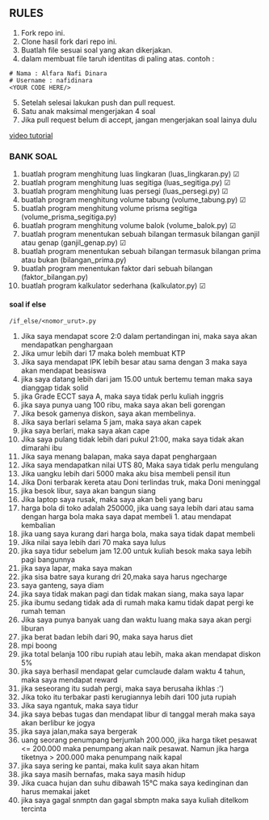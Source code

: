 ## RULES
1. Fork repo ini.
2. Clone hasil fork dari repo ini.
3. Buatlah file sesuai soal yang akan dikerjakan.
4. dalam membuat file taruh identitas di paling atas. contoh : 
```
# Nama : Alfara Nafi Dinara
# Username : nafidinara
<YOUR CODE HERE/>
```
5. Setelah selesai lakukan push dan pull request.
7. Satu anak maksimal mengerjakan 4 soal
8. Jika pull request belum di accept, jangan mengerjakan soal lainya dulu

[video tutorial](https://drive.google.com/file/d/1YCBIJManN2GU99DDMjdS3kLBac2JQtbO/view?usp=sharing)

### BANK SOAL
1. buatlah program menghitung luas lingkaran (luas_lingkaran.py) ☑
2. buatlah program menghitung luas segitiga (luas_segitiga.py) ☑
3. buatlah program menghitung luas persegi (luas_persegi.py) ☑
4. buatlah program menghitung volume tabung (volume_tabung.py) ☑
5. buatlah program menghitung volume prisma segitiga (volume_prisma_segitiga.py)
6. buatlah program menghitung volume balok (volume_balok.py) ☑
7. buatlah program menentukan sebuah bilangan termasuk bilangan ganjil atau genap (ganjil_genap.py) ☑
8. buatlah program menentukan sebuah bilangan termasuk bilangan prima atau bukan (bilangan_prima.py)
8. buatlah program menentukan faktor dari sebuah bilangan (faktor_bilangan.py)
10. buatlah program kalkulator sederhana (kalkulator.py) ☑

#### soal if else
`/if_else/<nomor_urut>.py`
1. Jika saya mendapat score 2:0 dalam pertandingan ini, maka saya akan mendapatkan penghargaan
1. Jika umur lebih dari 17 maka boleh membuat KTP
1. Jika saya mendapat IPK lebih besar atau sama dengan 3 maka saya akan mendapat beasiswa
1. jika saya datang lebih dari jam 15.00 untuk bertemu teman maka saya dianggap tidak solid
1. jika Grade ECCT saya A, maka saya tidak perlu kuliah inggris
1. jika saya punya uang 100 ribu, maka saya akan beli gorengan
1. Jika besok gamenya diskon, saya akan membelinya.
1. Jika saya berlari selama 5 jam, maka saya akan capek
1. jika saya berlari, maka saya akan cape
1. Jika saya pulang tidak lebih dari pukul 21:00, maka saya tidak akan dimarahi ibu
1. Jika saya menang balapan, maka saya dapat penghargaan
1. Jika saya mendapatkan nilai UTS 80, Maka saya tidak perlu mengulang
1. Jika uangku lebih dari 5000 maka aku bisa membeli pensil itun
1. Jika Doni terbarak kereta atau Doni terlindas truk, maka Doni meninggal
1. jika besok libur, saya akan bangun siang
1. Jika laptop saya rusak, maka saya akan beli yang baru
1. harga bola di toko adalah 250000, jika uang saya lebih dari atau sama dengan harga bola maka saya dapat membeli 1. atau mendapat kembalian
1. jika uang saya kurang dari harga bola, maka saya tidak dapat membeli
1. Jika nilai saya lebih dari 70 maka saya lulus
1. jika saya tidur sebelum jam 12.00 untuk kuliah besok maka saya lebih pagi bangunnya
1. jika saya lapar, maka saya makan
1. jika sisa batre saya kurang dri 20,maka saya harus ngecharge
1. saya ganteng, saya diam
1. jika saya tidak makan pagi dan tidak makan siang, maka saya lapar
1. jika ibumu sedang tidak ada di rumah maka kamu tidak dapat pergi ke rumah teman
1. Jika saya punya banyak uang dan waktu luang maka saya akan pergi liburan
1. jika berat badan lebih dari 90, maka saya harus diet
1. mpi boong
1. jika total belanja 100 ribu rupiah atau lebih, maka akan mendapat diskon 5%
1. jika saya berhasil mendapat gelar cumclaude dalam waktu 4 tahun, maka saya mendapat reward
1. jika seseorang itu sudah pergi, maka saya berusaha ikhlas :')
1. Jika toko itu terbakar pasti kerugiannya lebih dari 100 juta rupiah
1. Jika saya ngantuk, maka saya tidur
1. jika saya bebas tugas dan mendapat libur di tanggal merah maka saya akan berlibur ke jogya
1. jika saya jalan,maka saya bergerak
1. uang seorang penumpang berjumlah 200.000, jika harga tiket pesawat <= 200.000 maka penumpang akan naik pesawat. Namun jika harga tiketnya > 200.000 maka penumpang  naik kapal
1. jika saya sering ke pantai, maka kulit saya akan hitam
1. jika saya masih bernafas, maka saya masih hidup
1. Jika cuaca hujan dan suhu dibawah 15°C maka saya kedinginan dan harus memakai jaket
1. jika saya  gagal snmptn dan gagal sbmptn maka saya kuliah ditelkom tercinta

